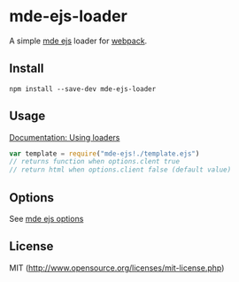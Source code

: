 # mde-ejs-loader

A simple [mde ejs](https://github.com/mde/ejs) loader for [webpack](http://webpack.github.io/). 

## Install

`npm install --save-dev mde-ejs-loader`

## Usage

[Documentation: Using loaders](http://webpack.github.io/docs/using-loaders.html)

``` javascript
var template = require("mde-ejs!./template.ejs")
// returns function when options.clent true
// return html when options.client false (default value)

```

## Options

See [mde ejs options](https://github.com/mde/ejs#options)

## License

MIT (http://www.opensource.org/licenses/mit-license.php)


